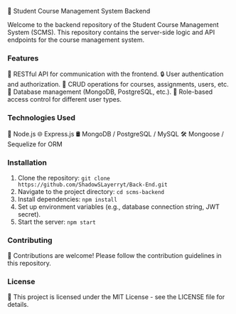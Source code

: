 📘 Student Course Management System Backend

Welcome to the backend repository of the Student Course Management System (SCMS). This repository contains the server-side logic and API endpoints for the course management system.

### Features

🔗 RESTful API for communication with the frontend.
🔒 User authentication and authorization.
📝 CRUD operations for courses, assignments, users, etc.
💾 Database management (MongoDB, PostgreSQL, etc.).
🔑 Role-based access control for different user types.

### Technologies Used

🚀 Node.js
🌐 Express.js
🛢️ MongoDB / PostgreSQL / MySQL
🛠️ Mongoose / Sequelize for ORM

### Installation

1. Clone the repository: `git clone https://github.com/ShadowSLayerryt/Back-End.git`
2. Navigate to the project directory: `cd scms-backend`
3. Install dependencies: `npm install`
4. Set up environment variables (e.g., database connection string, JWT secret).
5. Start the server: `npm start`

### Contributing

🌟 Contributions are welcome! Please follow the contribution guidelines in this repository.

### License

📄 This project is licensed under the MIT License - see the LICENSE file for details.

